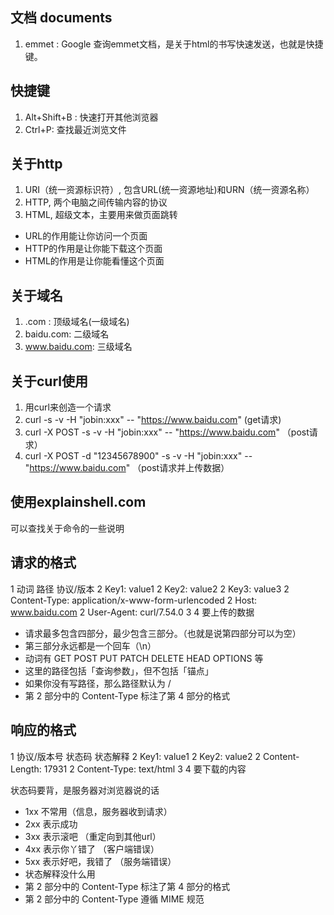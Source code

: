 ## 文档 documents

1. emmet : Google 查询emmet文档，是关于html的书写快速发送，也就是快捷键。


## 快捷键

1. Alt+Shift+B : 快速打开其他浏览器
2. Ctrl+P: 查找最近浏览文件


## 关于http

1. URI（统一资源标识符）, 包含URL(统一资源地址)和URN（统一资源名称）
2. HTTP, 两个电脑之间传输内容的协议
3. HTML, 超级文本，主要用来做页面跳转

- URL的作用能让你访问一个页面
- HTTP的作用是让你能下载这个页面
- HTML的作用是让你能看懂这个页面

## 关于域名

1. .com : 顶级域名(一级域名)
2. baidu.com: 二级域名
3. www.baidu.com: 三级域名


## 关于curl使用

1. 用curl来创造一个请求
2. curl -s -v -H "jobin:xxx" -- "https://www.baidu.com" (get请求)
3. curl -X POST -s -v -H "jobin:xxx" -- "https://www.baidu.com" （post请求）
3. curl -X POST -d "12345678900" -s -v -H "jobin:xxx" -- "https://www.baidu.com" （post请求并上传数据）
   
## 使用explainshell.com
可以查找关于命令的一些说明


## 请求的格式
1 动词 路径 协议/版本
2 Key1: value1
2 Key2: value2
2 Key3: value3
2 Content-Type: application/x-www-form-urlencoded
2 Host: www.baidu.com
2 User-Agent: curl/7.54.0
3 
4 要上传的数据

- 请求最多包含四部分，最少包含三部分。（也就是说第四部分可以为空）
- 第三部分永远都是一个回车（\n）
- 动词有 GET POST PUT PATCH DELETE HEAD OPTIONS 等
- 这里的路径包括「查询参数」，但不包括「锚点」
- 如果你没有写路径，那么路径默认为 /
- 第 2 部分中的 Content-Type 标注了第 4 部分的格式

## 响应的格式
1 协议/版本号 状态码 状态解释
2 Key1: value1
2 Key2: value2
2 Content-Length: 17931
2 Content-Type: text/html
3
4 要下载的内容

状态码要背，是服务器对浏览器说的话
- 1xx 不常用（信息，服务器收到请求）
- 2xx 表示成功
- 3xx 表示滚吧 （重定向到其他url）
- 4xx 表示你丫错了 （客户端错误）
- 5xx 表示好吧，我错了 （服务端错误）
- 状态解释没什么用
- 第 2 部分中的 Content-Type 标注了第 4 部分的格式
- 第 2 部分中的 Content-Type 遵循 MIME 规范